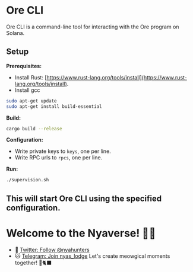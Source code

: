 # Ore CLI

Ore CLI is a command-line tool for interacting with the Ore program on Solana.

## Setup

**Prerequisites:**
- Install Rust: [https://www.rust-lang.org/tools/install](https://www.rust-lang.org/tools/install).
- Install gcc
```sh
sudo apt-get update
sudo apt-get install build-essential
```

**Build:**
```sh
cargo build --release
```

**Configuration:**
- Write private keys to `keys`, one per line.
- Write RPC urls to `rpcs`, one per line.

**Run:**
```sh
./supervision.sh
```

This will start Ore CLI using the specified configuration.
---
# Welcome to the Nyaverse! 💖✨

- 🐾 [Twitter: Follow @nyahunters](https://twitter.com/nyahunters)
- 🐱 [Telegram: Join nyas_lodge](https://t.me/nyas_lodge) 
Let's create meowgical moments together! 🎉🐈‍⬛

